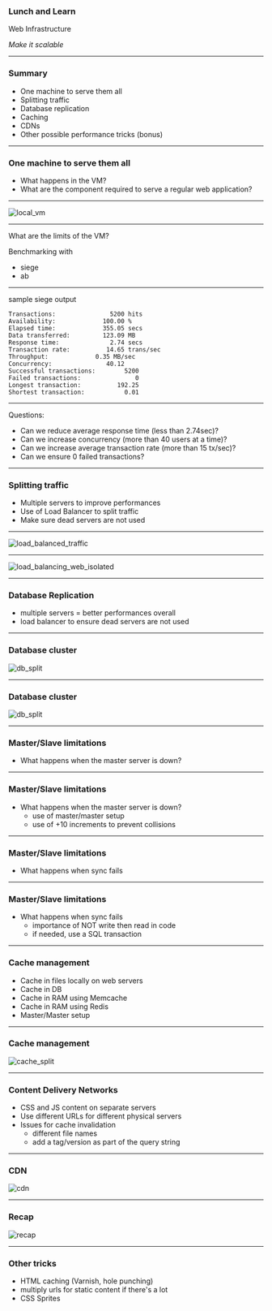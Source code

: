 ### Lunch and Learn

Web Infrastructure

_Make it scalable_

---

### Summary

- One machine to serve them all
- Splitting traffic
- Database replication
- Caching
- CDNs
- Other possible performance tricks (bonus)

---

### One machine to serve them all

- What happens in the VM?
- What are the component required to serve a regular web application?

---

![local_vm](./local_vm.png)

---

What are the limits of the VM?

Benchmarking with
- siege
- ab

---

sample siege output
```
Transactions:		        5200 hits
Availability:		      100.00 %
Elapsed time:		      355.05 secs
Data transferred:	      123.09 MB
Response time:		        2.74 secs
Transaction rate:	       14.65 trans/sec
Throughput:		        0.35 MB/sec
Concurrency:		       40.12
Successful transactions:        5200
Failed transactions:	           0
Longest transaction:	      192.25
Shortest transaction:	        0.01
```

---

Questions:

- Can we reduce average response time (less than 2.74sec)?
- Can we increase concurrency (more than 40 users at a time)?
- Can we increase average transaction rate (more than 15 tx/sec)?
- Can we ensure 0 failed transactions?

---

### Splitting traffic

- Multiple servers to improve performances
- Use of Load Balancer to split traffic
- Make sure dead servers are not used

---

![load_balanced_traffic](./load_balancing.png)

---

![load_balancing_web_isolated](./load_balancing_web_cluster.png)

---

### Database Replication

- multiple servers = better performances overall
- load balancer to ensure dead servers are not used

---

### Database cluster

![db_split](./db_split_1.png)

---

### Database cluster

![db_split](./db_split_2.png)

---

### Master/Slave limitations

- What happens when the master server is down?

---

### Master/Slave limitations

- What happens when the master server is down?
    - use of master/master setup
    - use of +10 increments to prevent collisions

---

### Master/Slave limitations

- What happens when sync fails

---

### Master/Slave limitations

- What happens when sync fails
    - importance of NOT write then read in code
    - if needed, use a SQL transaction

---

### Cache management

- Cache in files locally on web servers
- Cache in DB
- Cache in RAM using Memcache
- Cache in RAM using Redis
- Master/Master setup

---

### Cache management

![cache_split](./cache_split_1.png)

---

### Content Delivery Networks

- CSS and JS content on separate servers
- Use different URLs for different physical servers
- Issues for cache invalidation
    - different file names
    - add a tag/version as part of the query string

---

### CDN

![cdn](./how-cdn-works.png)

---

### Recap

![recap](./recap.png)

---

### Other tricks

- HTML caching (Varnish, hole punching)
- multiply urls for static content if there's a lot
- CSS Sprites
